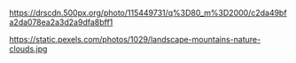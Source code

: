 https://drscdn.500px.org/photo/115449731/q%3D80_m%3D2000/c2da49bfa2da078ea2a3d2a9dfa8bff1

https://static.pexels.com/photos/1029/landscape-mountains-nature-clouds.jpg
